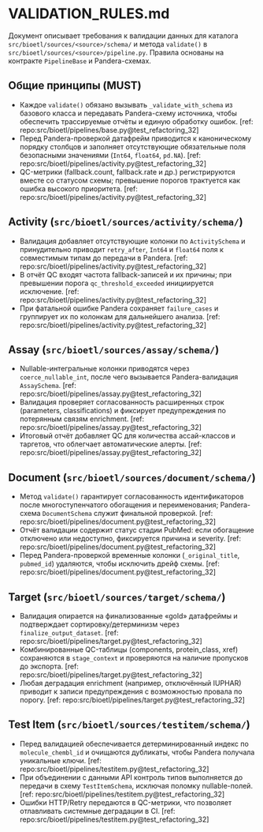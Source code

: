 # VALIDATION_RULES.md

Документ описывает требования к валидации данных для каталога `src/bioetl/sources/<source>/schema/` и метода `validate()` в `src/bioetl/sources/<source>/pipeline.py`. Правила основаны на контракте `PipelineBase` и Pandera-схемах.

## Общие принципы (MUST)

- Каждое `validate()` обязано вызывать `_validate_with_schema` из базового класса и передавать Pandera-схему источника, чтобы обеспечить трассируемые отчёты и единую обработку ошибок. [ref: repo:src/bioetl/pipelines/base.py@test_refactoring_32]
- Перед Pandera-проверкой датафрейм приводится к каноническому порядку столбцов и заполняет отсутствующие обязательные поля безопасными значениями (`Int64`, `float64`, `pd.NA`). [ref: repo:src/bioetl/pipelines/activity.py@test_refactoring_32]
- QC-метрики (fallback.count, fallback.rate и др.) регистрируются вместе со статусом схемы; превышение порогов трактуется как ошибка высокого приоритета. [ref: repo:src/bioetl/pipelines/activity.py@test_refactoring_32]

## Activity (`src/bioetl/sources/activity/schema/`)

- Валидация добавляет отсутствующие колонки по `ActivitySchema` и принудительно приводит `retry_after`, `Int64` и `float64` поля к совместимым типам до передачи в Pandera. [ref: repo:src/bioetl/pipelines/activity.py@test_refactoring_32]
- В отчёт QC входят частота fallback-записей и их причины; при превышении порога `qc_threshold_exceeded` инициируется исключение. [ref: repo:src/bioetl/pipelines/activity.py@test_refactoring_32]
- При фатальной ошибке Pandera сохраняет `failure_cases` и группирует их по колонкам для дальнейшего анализа. [ref: repo:src/bioetl/pipelines/activity.py@test_refactoring_32]

## Assay (`src/bioetl/sources/assay/schema/`)

- Nullable-интегральные колонки приводятся через `coerce_nullable_int`, после чего вызывается Pandera-валидация `AssaySchema`. [ref: repo:src/bioetl/pipelines/assay.py@test_refactoring_32]
- Валидация проверяет согласованность расширенных строк (parameters, classifications) и фиксирует предупреждения по потерянным связям enrichment. [ref: repo:src/bioetl/pipelines/assay.py@test_refactoring_32]
- Итоговый отчёт добавляет QC для количества ассай-классов и таргетов, что облегчает автоматические алерты. [ref: repo:src/bioetl/pipelines/assay.py@test_refactoring_32]

## Document (`src/bioetl/sources/document/schema/`)

- Метод `validate()` гарантирует согласованность идентификаторов после многоступенчатого обогащения и переименования; Pandera-схема `DocumentSchema` служит финальной проверкой. [ref: repo:src/bioetl/pipelines/document.py@test_refactoring_32]
- Отчёт валидации содержит статус стадии PubMed: если обогащение отключено или недоступно, фиксируется причина и severity. [ref: repo:src/bioetl/pipelines/document.py@test_refactoring_32]
- Перед Pandera-проверкой временные колонки (`_original_title`, `pubmed_id`) удаляются, чтобы исключить дрейф схемы. [ref: repo:src/bioetl/pipelines/document.py@test_refactoring_32]

## Target (`src/bioetl/sources/target/schema/`)

- Валидация опирается на финализованные «gold» датафреймы и подтверждает сортировку/детерминизм через `finalize_output_dataset`. [ref: repo:src/bioetl/pipelines/target.py@test_refactoring_32]
- Комбинированные QC-таблицы (components, protein_class, xref) сохраняются в `stage_context` и проверяются на наличие пропусков до экспорта. [ref: repo:src/bioetl/pipelines/target.py@test_refactoring_32]
- Любая деградация enrichment (например, отключённый IUPHAR) приводит к записи предупреждения с возможностью провала по порогу. [ref: repo:src/bioetl/pipelines/target.py@test_refactoring_32]

## Test Item (`src/bioetl/sources/testitem/schema/`)

- Перед валидацией обеспечивается детерминированный индекс по `molecule_chembl_id` и очищаются дубликаты, чтобы Pandera получала уникальные ключи. [ref: repo:src/bioetl/pipelines/testitem.py@test_refactoring_32]
- При объединении с данными API контроль типов выполняется до передачи в схему `TestItemSchema`, исключая поломку nullable-полей. [ref: repo:src/bioetl/pipelines/testitem.py@test_refactoring_32]
- Ошибки HTTP/Retry передаются в QC-метрики, что позволяет отлавливать системные деградации в CI. [ref: repo:src/bioetl/pipelines/testitem.py@test_refactoring_32]
